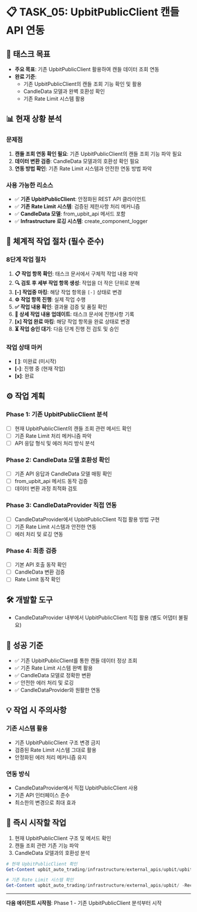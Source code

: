 # 📋 TASK_05: UpbitPublicClient 캔들 API 연동

## 🎯 태스크 목표
- **주요 목표**: 기존 UpbitPublicClient 활용하여 캔들 데이터 조회 연동
- **완료 기준**:
  - 기존 UpbitPublicClient의 캔들 조회 기능 확인 및 활용
  - CandleData 모델과 완벽 호환성 확인
  - 기존 Rate Limit 시스템 활용

## 📊 현재 상황 분석
### 문제점
1. **캔들 조회 연동 확인 필요**: 기존 UpbitPublicClient의 캔들 조회 기능 파악 필요
2. **데이터 변환 검증**: CandleData 모델과의 호환성 확인 필요
3. **연동 방법 확인**: 기존 Rate Limit 시스템과 안전한 연동 방법 파악

### 사용 가능한 리소스
- ✅ **기존 UpbitPublicClient**: 안정화된 REST API 클라이언트
- ✅ **기존 Rate Limit 시스템**: 검증된 제한사항 처리 메커니즘
- ✅ **CandleData 모델**: from_upbit_api 메서드 포함
- ✅ **Infrastructure 로깅 시스템**: create_component_logger

## 🔄 체계적 작업 절차 (필수 준수)
### 8단계 작업 절차
1. **📋 작업 항목 확인**: 태스크 문서에서 구체적 작업 내용 파악
2. **🔍 검토 후 세부 작업 항목 생성**: 작업을 더 작은 단위로 분해
3. **[-] 작업중 마킹**: 해당 작업 항목을 `[-]` 상태로 변경
4. **⚙️ 작업 항목 진행**: 실제 작업 수행
5. **✅ 작업 내용 확인**: 결과물 검증 및 품질 확인
6. **📝 상세 작업 내용 업데이트**: 태스크 문서에 진행사항 기록
7. **[x] 작업 완료 마킹**: 해당 작업 항목을 완료 상태로 변경
8. **⏳ 작업 승인 대기**: 다음 단계 진행 전 검토 및 승인

### 작업 상태 마커
- **[ ]**: 미완료 (미시작)
- **[-]**: 진행 중 (현재 작업)
- **[x]**: 완료

## ⚙️ 작업 계획
### Phase 1: 기존 UpbitPublicClient 분석
- [ ] 현재 UpbitPublicClient의 캔들 조회 관련 메서드 확인
- [ ] 기존 Rate Limit 처리 메커니즘 파악
- [ ] API 응답 형식 및 에러 처리 방식 분석

### Phase 2: CandleData 모델 호환성 확인
- [ ] 기존 API 응답과 CandleData 모델 매핑 확인
- [ ] from_upbit_api 메서드 동작 검증
- [ ] 데이터 변환 과정 최적화 검토

### Phase 3: CandleDataProvider 직접 연동
- [ ] CandleDataProvider에서 UpbitPublicClient 직접 활용 방법 구현
- [ ] 기존 Rate Limit 시스템과 안전한 연동
- [ ] 에러 처리 및 로깅 연동

### Phase 4: 최종 검증
- [ ] 기본 API 호출 동작 확인
- [ ] CandleData 변환 검증
- [ ] Rate Limit 동작 확인

## 🛠️ 개발할 도구
- CandleDataProvider 내부에서 UpbitPublicClient 직접 활용 (별도 어댑터 불필요)

## 🎯 성공 기준
- ✅ 기존 UpbitPublicClient를 통한 캔들 데이터 정상 조회
- ✅ 기존 Rate Limit 시스템 완벽 활용
- ✅ CandleData 모델로 정확한 변환
- ✅ 안전한 에러 처리 및 로깅
- ✅ CandleDataProvider와 원활한 연동

## 💡 작업 시 주의사항
### 기존 시스템 활용
- 기존 UpbitPublicClient 구조 변경 금지
- 검증된 Rate Limit 시스템 그대로 활용
- 안정화된 에러 처리 메커니즘 유지

### 연동 방식
- CandleDataProvider에서 직접 UpbitPublicClient 사용
- 기존 API 인터페이스 준수
- 최소한의 변경으로 최대 효과

## 🚀 즉시 시작할 작업
1. 현재 UpbitPublicClient 구조 및 메서드 확인
2. 캔들 조회 관련 기존 기능 파악
3. CandleData 모델과의 호환성 분석

```powershell
# 현재 UpbitPublicClient 확인
Get-Content upbit_auto_trading/infrastructure/external_apis/upbit/upbit_public_client.py | Select-String -Pattern "class|def|candle" -Context 1

# 기존 Rate Limit 시스템 확인
Get-Content upbit_auto_trading/infrastructure/external_apis/upbit/ -Recurse | Select-String -Pattern "rate.limit|Rate.Limit" -Context 1
```

---
**다음 에이전트 시작점**: Phase 1 - 기존 UpbitPublicClient 분석부터 시작
